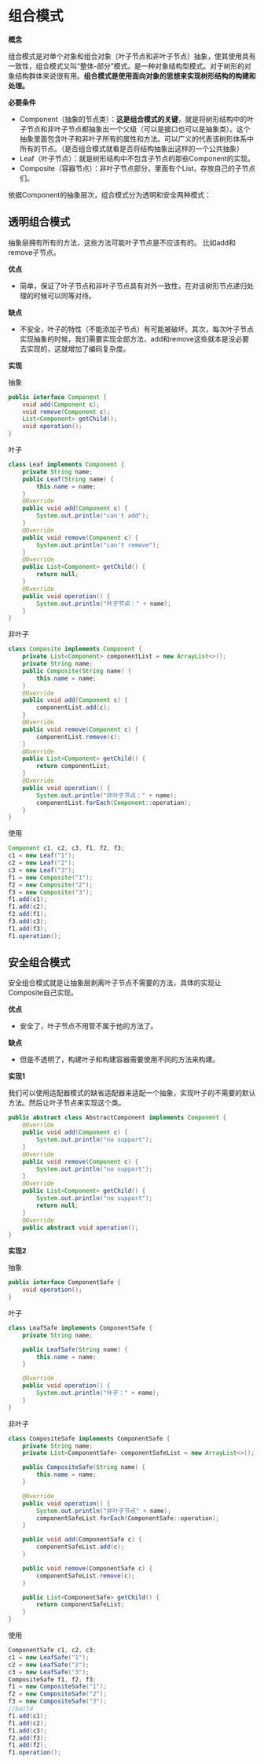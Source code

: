 # 组合模式

**概念**

组合模式是对单个对象和组合对象（叶子节点和非叶子节点）抽象，使其使用具有一致性，组合模式又叫“整体-部分”模式。是一种对象结构型模式。对于树形的对象结构群体来说很有用。**组合模式是使用面向对象的思想来实现树形结构的构建和处理。**

**必要条件**

- Component（抽象的节点类）：**这是组合模式的关键**，就是将树形结构中的叶子节点和非叶子节点都抽象出一个父级（可以是接口也可以是抽象类）。这个抽象里面包含叶子和非叶子所有的属性和方法。可以广义的代表该树形体系中所有的节点。（是否组合模式就看是否将结构抽象出这样的一个公共抽象）
- Leaf（叶子节点）：就是树形结构中不包含子节点的那些Component的实现。
- Composite（容器节点）：非叶子节点部分，里面有个List，存放自己的子节点们。

依据Component的抽象层次，组合模式分为透明和安全两种模式：

## 透明组合模式

抽象层拥有所有的方法，这些方法可能叶子节点是不应该有的。 比如add和remove子节点。

**优点**

- 简单，保证了叶子节点和非叶子节点具有对外一致性，在对该树形节点递归处理的时候可以同等对待。

**缺点**

- 不安全，叶子的特性（不能添加子节点）有可能被破坏。其次，每次叶子节点实现抽象的时候，我们需要实现全部方法，add和remove这些就本是没必要去实现的，这就增加了编码复杂度。

**实现**

抽象

```java
public interface Component {
    void add(Component c);
    void remove(Component c);
    List<Component> getChild();
    void operation();
}
```

叶子

```java
class Leaf implements Component {
    private String name;
    public Leaf(String name) {
        this.name = name;
    }
    @Override
    public void add(Component c) {
        System.out.println("can't add");
    }
    @Override
    public void remove(Component c) {
        System.out.println("can't remove");
    }
    @Override
    public List<Component> getChild() {
        return null;
    }
    @Override
    public void operation() {
        System.out.println("叶子节点：" + name);
    }
}
```

非叶子

```java
class Composite implements Component {
    private List<Component> componentList = new ArrayList<>();
    private String name;
    public Composite(String name) {
        this.name = name;
    }
    @Override
    public void add(Component c) {
        componentList.add(c);
    }
    @Override
    public void remove(Component c) {
        componentList.remove(c);
    }
    @Override
    public List<Component> getChild() {
        return componentList;
    }
    @Override
    public void operation() {
        System.out.println("非叶子节点：" + name);
        componentList.forEach(Component::operation);
    }
}
```

使用

```java
Component c1, c2, c3, f1, f2, f3;
c1 = new Leaf("1");
c2 = new Leaf("2");
c3 = new Leaf("3");
f1 = new Composite("1");
f2 = new Composite("2");
f3 = new Composite("3");
f1.add(c1);
f1.add(c2);
f2.add(f1);
f3.add(c3);
f1.add(f3);
f1.operation();
```

## 安全组合模式

安全组合模式就是让抽象层剥离叶子节点不需要的方法，具体的实现让Composite自己实现。

**优点**

- 安全了，叶子节点不用管不属于他的方法了。

**缺点**

- 但是不透明了，构建叶子和构建容器需要使用不同的方法来构建。

**实现1**

我们可以使用适配器模式的缺省适配器来适配一个抽象，实现叶子的不需要的默认方法。然后让叶子节点来实现这个类。

```java
public abstract class AbstractComponent implements Component {
    @Override
    public void add(Component c) {
        System.out.println("no support");
    }
    @Override
    public void remove(Component c) {
        System.out.println("no support");
    }
    @Override
    public List<Component> getChild() {
        System.out.println("no support");
        return null;
    }
    @Override
    public abstract void operation();
}
```

**实现2**

抽象

```java
public interface ComponentSafe {
    void operation();
}
```

叶子

```java
class LeafSafe implements ComponentSafe {
    private String name;

    public LeafSafe(String name) {
        this.name = name;
    }

    @Override
    public void operation() {
        System.out.println("叶子：" + name);
    }
}
```

非叶子

```java
class CompositeSafe implements ComponentSafe {
    private String name;
    private List<ComponentSafe> componentSafeList = new ArrayList<>();

    public CompositeSafe(String name) {
        this.name = name;
    }

    @Override
    public void operation() {
        System.out.println("非叶子节点" + name);
        componentSafeList.forEach(ComponentSafe::operation);
    }

    public void add(ComponentSafe c) {
        componentSafeList.add(c);
    }

    public void remove(ComponentSafe c) {
        componentSafeList.remove(c);
    }

    public List<ComponentSafe> getChild() {
        return componentSafeList;
    }
}
```

使用

```java
ComponentSafe c1, c2, c3;
c1 = new LeafSafe("1");
c2 = new LeafSafe("2");
c3 = new LeafSafe("3");
CompositeSafe f1, f2, f3;
f1 = new CompositeSafe("1");
f2 = new CompositeSafe("2");
f3 = new CompositeSafe("3");
//build
f1.add(c1);
f1.add(c2);
f1.add(c3);
f2.add(f3);
f1.add(f2);
f1.operation();
```

